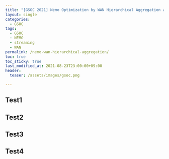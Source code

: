 ```yaml
---
title: "[GSOC 2021] Nemo Optimization by WAN Hierarchical Aggregation and Fidelity Control"
layout: single
categories:
  - GSOC
tags:
  - GSOC
  - NEMO
  - streaming
  - WAN
permalink: /nemo-wan-hierarchical-aggregation/
toc: true
toc_sticky: true
last_modified_at: 2021-08-23T23:00:00+09:00
header:
  teaser: /assets/images/gsoc.png

---
```


## Test1

## Test2

## Test3

## Test4
